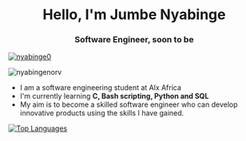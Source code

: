 <h1 align="center">Hello, I'm Jumbe Nyabinge</h1>
<h3 align="center">Software Engineer, soon to be</h3>

<p align="left"> <a href="https://twitter.com/nyabinge0" target="blank"><img src="https://img.shields.io/twitter/follow/nyabinge0?logo=twitter&style=for-the-badge" alt="nyabinge0" /></a> </p>
<p align="left"> <img src="https://komarev.com/ghpvc/?username=nyabingenorv&label=Profile%20views&color=0e75b6&style=flat" alt="nyabingenorv" /> </p>

- I am a software engineering student at Alx Africa
- I'm currently learning **C, Bash scripting, Python and SQL**
- My aim is to become a skilled software engineer who can develop innovative products using the skills I have gained.

<a href="https://github.com/nyabingenorv" align="center"><img src="https://github-readme-stats.vercel.app/api/top-langs/?username=nyabingenorv&langs_count=10&title_color=a855f7&text_color=ffffff&icon_color=0891b2&bg_color=1c1917&hide_border=true&locale=en&custom_title=Top%20%Languages" alt="Top Languages" /></a>





